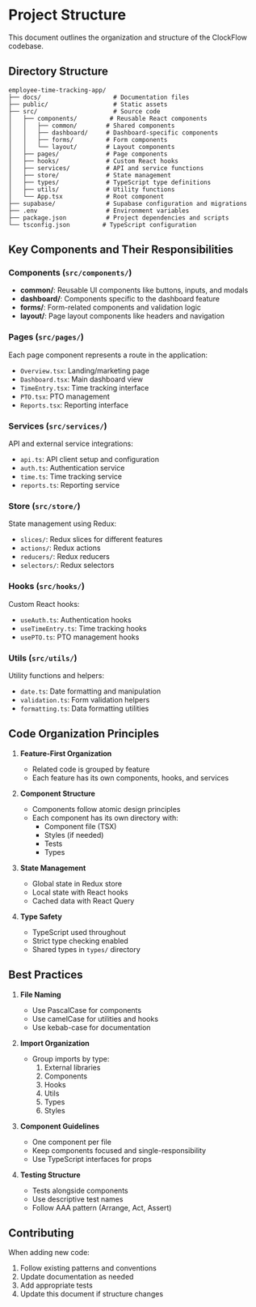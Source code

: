 # Project Structure

This document outlines the organization and structure of the ClockFlow codebase.

## Directory Structure

```
employee-time-tracking-app/
├── docs/                    # Documentation files
├── public/                  # Static assets
├── src/                     # Source code
│   ├── components/         # Reusable React components
│   │   ├── common/        # Shared components
│   │   ├── dashboard/     # Dashboard-specific components
│   │   ├── forms/         # Form components
│   │   └── layout/        # Layout components
│   ├── pages/             # Page components
│   ├── hooks/             # Custom React hooks
│   ├── services/          # API and service functions
│   ├── store/             # State management
│   ├── types/             # TypeScript type definitions
│   ├── utils/             # Utility functions
│   └── App.tsx            # Root component
├── supabase/              # Supabase configuration and migrations
├── .env                   # Environment variables
├── package.json           # Project dependencies and scripts
└── tsconfig.json         # TypeScript configuration
```

## Key Components and Their Responsibilities

### Components (`src/components/`)

- **common/**: Reusable UI components like buttons, inputs, and modals
- **dashboard/**: Components specific to the dashboard feature
- **forms/**: Form-related components and validation logic
- **layout/**: Page layout components like headers and navigation

### Pages (`src/pages/`)

Each page component represents a route in the application:
- `Overview.tsx`: Landing/marketing page
- `Dashboard.tsx`: Main dashboard view
- `TimeEntry.tsx`: Time tracking interface
- `PTO.tsx`: PTO management
- `Reports.tsx`: Reporting interface

### Services (`src/services/`)

API and external service integrations:
- `api.ts`: API client setup and configuration
- `auth.ts`: Authentication service
- `time.ts`: Time tracking service
- `reports.ts`: Reporting service

### Store (`src/store/`)

State management using Redux:
- `slices/`: Redux slices for different features
- `actions/`: Redux actions
- `reducers/`: Redux reducers
- `selectors/`: Redux selectors

### Hooks (`src/hooks/`)

Custom React hooks:
- `useAuth.ts`: Authentication hooks
- `useTimeEntry.ts`: Time tracking hooks
- `usePTO.ts`: PTO management hooks

### Utils (`src/utils/`)

Utility functions and helpers:
- `date.ts`: Date formatting and manipulation
- `validation.ts`: Form validation helpers
- `formatting.ts`: Data formatting utilities

## Code Organization Principles

1. **Feature-First Organization**
   - Related code is grouped by feature
   - Each feature has its own components, hooks, and services

2. **Component Structure**
   - Components follow atomic design principles
   - Each component has its own directory with:
     - Component file (TSX)
     - Styles (if needed)
     - Tests
     - Types

3. **State Management**
   - Global state in Redux store
   - Local state with React hooks
   - Cached data with React Query

4. **Type Safety**
   - TypeScript used throughout
   - Strict type checking enabled
   - Shared types in `types/` directory

## Best Practices

1. **File Naming**
   - Use PascalCase for components
   - Use camelCase for utilities and hooks
   - Use kebab-case for documentation

2. **Import Organization**
   - Group imports by type:
     1. External libraries
     2. Components
     3. Hooks
     4. Utils
     5. Types
     6. Styles

3. **Component Guidelines**
   - One component per file
   - Keep components focused and single-responsibility
   - Use TypeScript interfaces for props

4. **Testing Structure**
   - Tests alongside components
   - Use descriptive test names
   - Follow AAA pattern (Arrange, Act, Assert)

## Contributing

When adding new code:
1. Follow existing patterns and conventions
2. Update documentation as needed
3. Add appropriate tests
4. Update this document if structure changes
